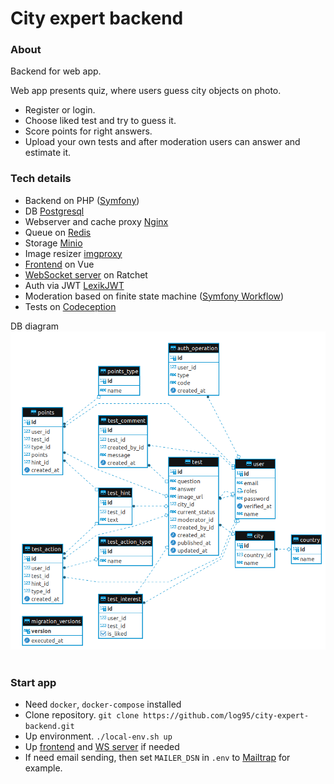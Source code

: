 # City expert backend

### About
Backend for web app.

Web app presents quiz, where users guess city objects on photo.
- Register or login.
- Choose liked test and try to guess it.
- Score points for right answers.
- Upload your own tests and after moderation users can answer and estimate it.

### Tech details
- Backend on PHP ([Symfony](https://symfony.com/))
- DB [Postgresql](https://www.postgresql.org/)
- Webserver and cache proxy [Nginx](https://nginx.org/en/)
- Queue on [Redis](https://redis.io/)
- Storage [Minio](https://min.io/)
- Image resizer [imgproxy](https://imgproxy.net/)
- [Frontend](https://github.com/log95/city-expert-frontend) on Vue
- [WebSocket server](https://github.com/log95/city-expert-websocket-server) on Ratchet
- Auth via JWT [LexikJWT](https://github.com/lexik/LexikJWTAuthenticationBundle)
- Moderation based on finite state machine ([Symfony Workflow](https://symfony.com/doc/current/components/workflow.html))
- Tests on [Codeception](https://codeception.com/)

DB diagram<br>
![Main app work time](./DbDiagram.png)
<br><br>
 
### Start app
- Need `docker`, `docker-compose` installed
- Clone repository. `git clone https://github.com/log95/city-expert-backend.git`
- Up environment. `./local-env.sh up`
- Up [frontend](https://github.com/log95/city-expert-frontend) and [WS server](https://github.com/log95/city-expert-websocket-server) if needed
- If need email sending, then set `MAILER_DSN` in `.env` to [Mailtrap](https://mailtrap.io/) for example.
